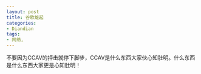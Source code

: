 ```yaml
---
layout: post
title: 谷歌雄起
categories:
- Diandian
tags:
- 网络, 
---
```

不要因为CCAV的抨击就停下脚步，CCAV是什么东西大家伙心知肚明。什么东西是什么东西大家更是心知肚明！